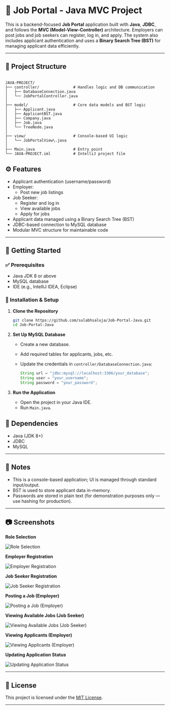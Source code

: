 
# 💼 Job Portal - Java MVC Project

This is a backend-focused **Job Portal** application built with **Java**, **JDBC**, and follows the **MVC (Model-View-Controller)** architecture. Employers can post jobs and job seekers can register, log in, and apply. The system also includes applicant authentication and uses a **Binary Search Tree (BST)** for managing applicant data efficiently.

---

## 📁 Project Structure

```

JAVA-PROJECT/
├── controller/               # Handles logic and DB communication
│   ├── DatabaseConnection.java
│   └── JobPortalController.java
│
├── model/                    # Core data models and BST logic
│   ├── Applicant.java
│   ├── ApplicantBST.java
│   ├── Company.java
│   ├── Job.java
│   └── TreeNode.java
│
├── view/                     # Console-based UI logic
│   └── JobPortalView\.java
│
├── Main.java                 # Entry point
└── JAVA-PROJECT.iml          # IntelliJ project file

````



## ⚙️ Features

- Applicant authentication (username/password)
- Employer:
  - Post new job listings
- Job Seeker:
  - Register and log in
  - View available jobs
  - Apply for jobs
- Applicant data managed using a Binary Search Tree (BST)
- JDBC-based connection to MySQL database
- Modular MVC structure for maintainable code

---

## 🚀 Getting Started

### ✅ Prerequisites

- Java JDK 8 or above
- MySQL database
- IDE (e.g., IntelliJ IDEA, Eclipse)

### 🔧 Installation & Setup

1. **Clone the Repository**

   ```bash
   git clone https://github.com/sulabhsaluja/Job-Portal-Java.git
   cd Job-Portal-Java


2. **Set Up MySQL Database**

   * Create a new database.
   * Add required tables for applicants, jobs, etc.
   * Update the credentials in `controller/DatabaseConnection.java`:

     ```java
     String url = "jdbc:mysql://localhost:3306/your_database";
     String user = "your_username";
     String password = "your_password";
     ```

3. **Run the Application**

   * Open the project in your Java IDE.
   * Run `Main.java`.



## 🧩 Dependencies

* Java (JDK 8+)
* JDBC
* MySQL

---

## 📌 Notes

* This is a console-based application; UI is managed through standard input/output.
* BST is used to store applicant data in-memory.
* Passwords are stored in plain text (for demonstration purposes only — use hashing for production).

---

## 📷 Screenshots

**Role Selection**

![Role Selection](https://github.com/user-attachments/assets/62075385-64ae-40d4-9e26-640c231045bb)

**Employer Registration**

![Employer Registration](https://github.com/user-attachments/assets/3c726c51-9998-4877-99c1-abb3ecf367c2)

**Job Seeker Registration**

![Job Seeker Registration](https://github.com/user-attachments/assets/30e4f75b-dc42-4c1e-8310-e088b502da1c)


**Posting a Job (Employer)**

![Posting a Job (Employer)](https://github.com/user-attachments/assets/495a134a-6c71-4fe0-a654-ae3f249246a9)


**Viewing Available Jobs (Job Seeker)**

![Viewing Available Jobs (Job Seeker)](https://github.com/user-attachments/assets/a7eb1d94-3c02-4127-bb39-64b66cfd2aa3)


**Viewing Applicants (Employer)**

![Viewing Applicants (Employer)](https://github.com/user-attachments/assets/38c9b95e-441b-4ede-9e45-69628327e6b6)

**Updating Application Status**

![Updating Application Status](https://github.com/user-attachments/assets/8caab5cb-78b6-49e1-a0fa-e9cb13ad4088)


---

## 📄 License

This project is licensed under the [MIT License](LICENSE).

---


